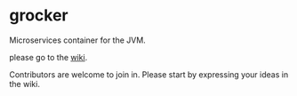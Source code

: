grocker
=======

Microservices container for the JVM.

please go to the [wiki](https://github.com/grocker/grocker/wiki).

Contributors are welcome to join in. Please start by expressing your ideas in the wiki.


